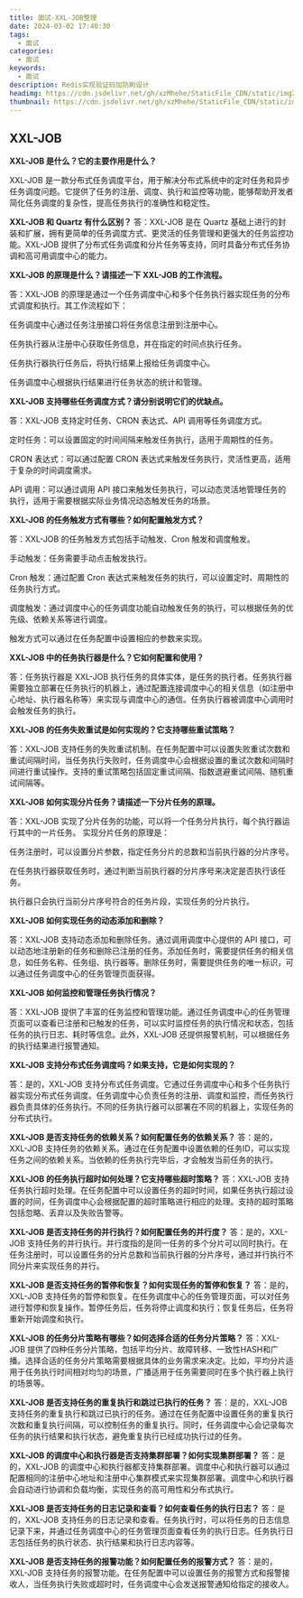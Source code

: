 ```yaml
---
title: 面试-XXL-JOB整理
date: 2024-03-02 17:40:30
tags:
  - 面试
categories:
  - 面试
keywords:
  - 面试
description: Redis实现验证码加防刷设计
headimg: https://cdn.jsdelivr.net/gh/xzMhehe/StaticFile_CDN/static/img202403021746879.png
thumbnail: https://cdn.jsdelivr.net/gh/xzMhehe/StaticFile_CDN/static/img202403021746879.png
---
```


## XXL-JOB

**XXL-JOB 是什么？它的主要作用是什么？**

XXL-JOB 是一款分布式任务调度平台，用于解决分布式系统中的定时任务和异步任务调度问题。它提供了任务的注册、调度、执行和监控等功能，能够帮助开发者简化任务调度的复杂性，提高任务执行的准确性和稳定性。

**XXL-JOB 和 Quartz 有什么区别？**
答：XXL-JOB 是在 Quartz 基础上进行的封装和扩展，拥有更简单的任务调度方式、更灵活的任务管理和更强大的任务监控功能。XXL-JOB 提供了分布式任务调度和分片任务等支持，同时具备分布式任务协调和高可用调度中心的能力。

**XXL-JOB 的原理是什么？请描述一下 XXL-JOB 的工作流程。**

答：XXL-JOB 的原理是通过一个任务调度中心和多个任务执行器实现任务的分布式调度和执行。其工作流程如下：

任务调度中心通过任务注册接口将任务信息注册到注册中心。

任务执行器从注册中心获取任务信息，并在指定的时间点执行任务。

任务执行器执行任务后，将执行结果上报给任务调度中心。

任务调度中心根据执行结果进行任务状态的统计和管理。

**XXL-JOB 支持哪些任务调度方式？请分别说明它们的优缺点。**

答：XXL-JOB 支持定时任务、CRON 表达式、API 调用等任务调度方式。

定时任务：可以设置固定的时间间隔来触发任务执行，适用于周期性的任务。

CRON 表达式：可以通过配置 CRON 表达式来触发任务执行，灵活性更高，适用于复杂的时间调度需求。

API 调用：可以通过调用 API 接口来触发任务执行，可以动态灵活地管理任务的执行，适用于需要根据实际业务情况动态触发任务的场景。

**XXL-JOB 的任务触发方式有哪些？如何配置触发方式？**

答：XXL-JOB 的任务触发方式包括手动触发、Cron 触发和调度触发。

手动触发：任务需要手动点击触发执行。

Cron 触发：通过配置 Cron 表达式来触发任务的执行，可以设置定时、周期性的任务执行方式。

调度触发：通过调度中心的任务调度功能自动触发任务的执行，可以根据任务的优先级、依赖关系等进行调度。

触发方式可以通过在任务配置中设置相应的参数来实现。

**XXL-JOB 中的任务执行器是什么？它如何配置和使用？**

答：任务执行器是 XXL-JOB 执行任务的具体实体，是任务的执行者。任务执行器需要独立部署在任务执行的机器上，通过配置连接调度中心的相关信息（如注册中心地址、执行器名称等）来实现与调度中心的通信。任务执行器被调度中心调用时会触发任务的执行。

**XXL-JOB 的任务失败重试是如何实现的？它支持哪些重试策略？**

答：XXL-JOB 支持任务的失败重试机制。在任务配置中可以设置失败重试次数和重试间隔时间，当任务执行失败时，任务调度中心会根据设置的重试次数和间隔时间进行重试操作。支持的重试策略包括固定重试间隔、指数退避重试间隔、随机重试间隔等。

**XXL-JOB 如何实现分片任务？请描述一下分片任务的原理。**

答：XXL-JOB 实现了分片任务的功能，可以将一个任务分片执行，每个执行器运行其中的一片任务。
实现分片任务的原理是：

任务注册时，可以设置分片参数，指定任务分片的总数和当前执行器的分片序号。

在任务执行器获取任务时，通过判断当前执行器的分片序号来决定是否执行该任务。

执行器只会执行当前分片序号符合的任务片段，实现任务的分片执行。

**XXL-JOB 如何实现任务的动态添加和删除？**

答：XXL-JOB 支持动态添加和删除任务。通过调用调度中心提供的 API 接口，可以动态地注册新的任务和删除已注册的任务。添加任务时，需要提供任务的相关信息，如任务名称、任务组、执行器等。删除任务时，需要提供任务的唯一标识，可以通过任务调度中心的任务管理页面获得。

**XXL-JOB 如何监控和管理任务执行情况？**

答：XXL-JOB 提供了丰富的任务监控和管理功能。通过任务调度中心的任务管理页面可以查看已注册和已触发的任务，可以实时监控任务的执行情况和状态，包括任务的执行日志、耗时等信息。此外，XXL-JOB 还提供报警机制，可以根据任务的执行结果进行报警通知。

**XXL-JOB 支持分布式任务调度吗？如果支持，它是如何实现的？**

答：是的，XXL-JOB 支持分布式任务调度。它通过任务调度中心和多个任务执行器实现分布式任务调度。任务调度中心负责任务的注册、调度和监控，而任务执行器负责具体的任务执行。不同的任务执行器可以部署在不同的机器上，实现任务的分布式执行。

**XXL-JOB 是否支持任务的依赖关系？如何配置任务的依赖关系？**
答：是的，XXL-JOB 支持任务的依赖关系。通过在任务配置中设置依赖的任务ID，可以实现任务之间的依赖关系。当依赖的任务执行完毕后，才会触发当前任务的执行。

**XXL-JOB 的任务执行超时如何处理？它支持哪些超时策略？**
答：XXL-JOB 支持任务执行超时处理。在任务配置中可以设置任务的超时时间，如果任务执行超过设置的时间，任务调度中心会根据配置的超时策略进行相应的处理。支持的超时策略包括忽略、丢弃以及失败告警等。

**XXL-JOB 是否支持任务的并行执行？如何配置任务的并行度？**
答：是的，XXL-JOB 支持任务的并行执行。并行度指的是同一任务的多个分片可以同时执行。在任务注册时，可以设置任务的分片总数和当前执行器的分片序号，通过并行执行不同分片来实现任务的并行。

**XXL-JOB 是否支持任务的暂停和恢复？如何实现任务的暂停和恢复？**
答：是的，XXL-JOB 支持任务的暂停和恢复。在任务调度中心的任务管理页面，可以对任务进行暂停和恢复操作。暂停任务后，任务将停止调度和执行；恢复任务后，任务将重新开始调度和执行。

**XXL-JOB 的任务分片策略有哪些？如何选择合适的任务分片策略？**
答：XXL-JOB 提供了四种任务分片策略，包括平均分片、故障转移、一致性HASH和广播。选择合适的任务分片策略需要根据具体的业务需求来决定。比如，平均分片适用于任务执行时间相对均匀的场景，广播适用于任务需要同时在多个执行器上执行的场景等。

**XXL-JOB 是否支持任务的重复执行和跳过已执行的任务？**
答：是的，XXL-JOB 支持任务的重复执行和跳过已执行的任务。通过在任务配置中设置任务的重复执行次数和重复执行间隔，可以控制任务的重复执行。同时，任务调度中心会记录每次任务的执行结果和执行状态，避免重复执行已经成功执行过的任务。

**XXL-JOB 的调度中心和执行器是否支持集群部署？如何实现集群部署？**
答：是的，XXL-JOB 的调度中心和执行器都支持集群部署。调度中心和执行器可以通过配置相同的注册中心地址和注册中心集群模式来实现集群部署。调度中心和执行器会自动进行协调和负载均衡，实现任务的高可用性和分布式执行。

**XXL-JOB 是否支持任务的日志记录和查看？如何查看任务的执行日志？**
答：是的，XXL-JOB 支持任务的日志记录和查看。任务执行时，可以将任务的日志信息记录下来，并通过任务调度中心的任务管理页面查看任务的执行日志。任务执行日志包括任务的执行状态、执行结果和执行日志内容等。

**XXL-JOB 是否支持任务的报警功能？如何配置任务的报警方式？**
答：是的，XXL-JOB 支持任务的报警功能。在任务配置中可以设置任务的报警方式和报警接收人，当任务执行失败或超时时，任务调度中心会发送报警通知给指定的接收人。
